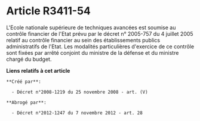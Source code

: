 # Article R3411-54

L'Ecole nationale supérieure de techniques avancées est soumise au contrôle financier de l'Etat prévu par le décret n°
2005-757 du 4 juillet 2005 relatif au contrôle financier au sein des établissements publics administratifs de l'Etat. Les
modalités particulières d'exercice de ce contrôle sont fixées par arrêté conjoint du ministre de la défense et du ministre
chargé du budget.

**Liens relatifs à cet article**

	**Créé par**:

	  - Décret n°2008-1219 du 25 novembre 2008 - art. (V)

	**Abrogé par**:

	  - Décret n°2012-1247 du 7 novembre 2012 - art. 28
